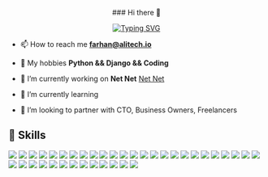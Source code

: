 
<p align="center">
  ### Hi there 👋
</p>

<p align="center">
<a href="https://git.io/typing-svg"><img src="http://readme-typing-svg.herokuapp.com?font=Nyala&size=45&pause=1000&color=2233B5&center=true&vCenter=true&random=false&width=435&height=120&lines=Full+Stack+Developer;Cloud+Infrastructure+(AWS%2FOCI%2FGCP)" alt="Typing SVG" /></a>
</p>

<p>
  
- 📫 How to reach me **farhan@alitech.io**

- 💪 My hobbies **Python && Django && Coding**

- 🔭 I’m currently working on **Net Net** <a href="https://hellonetnet.com"> Net Net </a>
  
- 🌱 I’m currently learning
  
- 👯 I’m looking to partner with CTO, Business Owners, Freelancers

</p>
  
  
## 📖 Skills
<div align="left">
  <img src="https://img.shields.io/badge/HTML5-E34F26?style=for-the-badge&logo=html5&logoColor=white">
  <img src="https://img.shields.io/badge/CSS3-1572B6?style=for-the-badge&logo=css3&logoColor=white">
  <img src="https://img.shields.io/badge/JavaScript-F7DF1E?style=for-the-badge&logo=javascript&logoColor=black">
  <img src="https://img.shields.io/badge/Python-2CA5E0?style=for-the-badge&logo=python&logoColor=white">
  <img src="https://img.shields.io/badge/React-20232A?style=for-the-badge&logo=react&logoColor=61DAFB">
  <img src="https://img.shields.io/badge/Redux-593D88?style=for-the-badge&logo=redux&logoColor=white">
  <img src="https://img.shields.io/badge/Next.js-CC342D?style=for-the-badge&logo=nextdotjs&logoColor=white">
  <img src="https://img.shields.io/badge/Tailwind_CSS-38B2AC?style=for-the-badge&logo=tailwind-css&logoColor=white">
  <img src="https://img.shields.io/badge/Bootstrap-563D7C?style=for-the-badge&logo=bootstrap&logoColor=white">
  <img src="https://img.shields.io/badge/Material--UI-0081CB?style=for-the-badge&logo=material-ui&logoColor=white">
  <img src="https://img.shields.io/badge/Django-F7DF1E?style=for-the-badge&logo=django&logoColor=black">
  <img src="https://img.shields.io/badge/FastAPI-840010?style=for-the-badge&logo=fastapi&logoColor=white">
  <img src="https://img.shields.io/badge/MongoDB-4EA94B?style=for-the-badge&logo=mongodb&logoColor=white">
  <img src="https://img.shields.io/badge/PostgreSQL-316192?style=for-the-badge&logo=postgresql&logoColor=white">
  <img src="https://img.shields.io/badge/MySQL-00000F?style=for-the-badge&logo=mysql&logoColor=white">
  <img src="https://img.shields.io/badge/MariaDB-003545?style=for-the-badge&logo=mariadb&logoColor=white">
  <img src="https://img.shields.io/badge/redis-%23DD0031.svg?&style=for-the-badge&logo=redis&logoColor=white">
  <img src="https://img.shields.io/badge/GraphQL-203759?style=for-the-badge&logo=graphql&logoColor=EEF37B">
  <img src="https://img.shields.io/badge/Stripe-626CD9?style=for-the-badge&logo=Stripe&logoColor=white">
  <img src="https://img.shields.io/badge/Socket.io-0054F7?style=for-the-badge&logo=socketdotio&logoColor=white">
  <img src="https://img.shields.io/badge/Docker-2CA5E0?style=for-the-badge&logo=docker&logoColor=white">
  <img src="https://img.shields.io/badge/kubernetes-326ce5.svg?&style=for-the-badge&logo=kubernetes&logoColor=white">
  <img src="https://img.shields.io/badge/Selenium-4EA94B?style=for-the-badge&logo=selenium&logoColor=white">
  <img src="https://img.shields.io/badge/ChatGPT-FF5722?style=for-the-badge&logo=chatgpt&logoColor=white">
  <img src="https://img.shields.io/badge/OpenAI-000?style=for-the-badge&logo=openai&logoColor=white">
  <img src="https://img.shields.io/badge/AWS-430098?style=for-the-badge&logo=amazon-aws&logoColor=white">
  <img src="https://img.shields.io/badge/Firebase-FE7A16?style=for-the-badge&logo=firebase&logoColor=white">
  <img src="https://img.shields.io/badge/Supabase-181818?style=for-the-badge&logo=supabase&logoColor=white">
  <img src="https://img.shields.io/badge/Microsoft_Azure-0089D6?style=for-the-badge&logo=microsoft-azure&logoColor=white">
  <img src="https://img.shields.io/badge/Google_Cloud-4285F4?style=for-the-badge&logo=google-cloud&logoColor=white">
  <img src="https://img.shields.io/badge/Vercel-000000?style=for-the-badge&logo=vercel&logoColor=white">
  <img src="https://img.shields.io/badge/Netlify-00C7B7?style=for-the-badge&logo=netlify&logoColor=white">
  <img src="https://img.shields.io/badge/Heroku-430098?style=for-the-badge&logo=heroku&logoColor=white">
  <img src="https://img.shields.io/badge/Git-F05032?style=for-the-badge&logo=git&logoColor=white">
  <img src="https://img.shields.io/badge/GitHub-100000?style=for-the-badge&logo=github&logoColor=white">
  <img src="https://img.shields.io/badge/GitLab-330F63?style=for-the-badge&logo=gitlab&logoColor=white">
  <img src="https://img.shields.io/badge/Figma-F24E1E?style=for-the-badge&logo=figma&logoColor=white">
  <img src="https://img.shields.io/badge/Slack-4A154B?style=for-the-badge&logo=slack&logoColor=white">
<div/>




<!--
**SFARPak/SFARPak** is a ✨ _special_ ✨ repository because its `README.md` (this file) appears on your GitHub profile.

Here are some ideas to get you started:

- 🔭 I’m currently working on ...
- 🌱 I’m currently learning ...
- 👯 I’m looking to collaborate on ...
- 🤔 I’m looking for help with ...
- 💬 Ask me about ...
- 📫 How to reach me: ...
- 😄 Pronouns: ...
- ⚡ Fun fact: ...
-->

